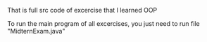 That is full src code of excercise that I learned OOP

To run the main program of all excercises, you just need to run file "MidternExam.java"
